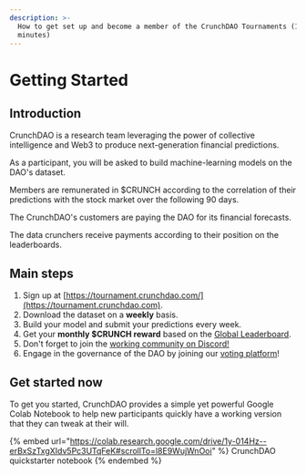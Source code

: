 ```yaml
---
description: >-
  How to get set up and become a member of the CrunchDAO Tournaments (10
  minutes)
---
```


# Getting Started

## Introduction

CrunchDAO is a research team leveraging the power of collective intelligence and Web3 to produce next-generation financial predictions.

As a participant, you will be asked to build machine-learning models on the DAO's dataset.

Members are remunerated in $CRUNCH according to the correlation of their predictions with the stock market over the following 90 days.

The CrunchDAO's customers are paying the DAO for its financial forecasts.

The data crunchers receive payments according to their position on the leaderboards.

## Main steps

1. Sign up at [https://tournament.crunchdao.com/](https://tournament.crunchdao.com).
2. Download the dataset on a **weekly** basis.
3. Build your model and submit your predictions every week.
4. Get your **monthly $CRUNCH reward** based on the [Global Leaderboard](https://tournament.crunchdao.com/global-leaderboard).
5. Don't forget to join the [working community on Discord!](https://discord.gg/veAtzsYn3M)
6. Engage in the governance of the DAO by joining our [voting platform](https://snapshot.org/#/datacrunch.eth)!

## Get started now

To get you started, CrunchDAO provides a simple yet powerful Google Colab Notebook to help new participants quickly have a working version that they can tweak at their will.

{% embed url="https://colab.research.google.com/drive/1y-014Hz--erBxSzTxgXIdv5Pc3UTqFeK#scrollTo=l8E9WujWnOoi" %}
CrunchDAO quickstarter notebook&#x20;
{% endembed %}
